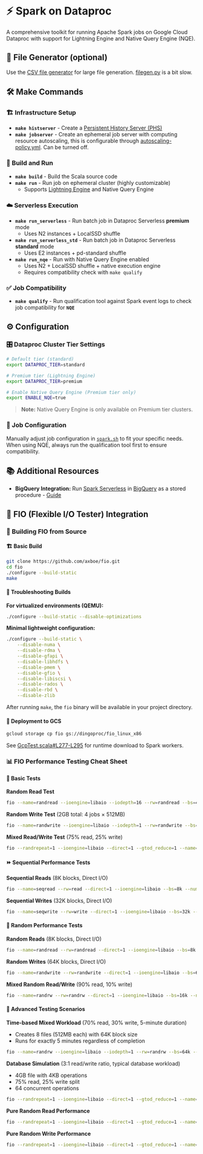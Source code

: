 # ⚡ Spark on Dataproc

A comprehensive toolkit for running Apache Spark jobs on Google Cloud Dataproc with support for Lightning Engine and Native Query Engine (NQE).

## 📁 File Generator (optional)

Use the [CSV file generator](https://github.com/cloudymoma/csv_data_generator) for large file generation. [filegen.py](filegen.py) is a bit slow.

## 🛠️ Make Commands

### 🏗️ Infrastructure Setup
- **`make histserver`** - Create a [Persistent History Server (PHS)](https://cloud.google.com/dataproc/docs/concepts/jobs/history-server)
- **`make jobserver`** - Create an ephemeral job server with computing resource autoscaling, this is configurable through [autoscaling-policy.yml](autoscaling-policy.yml). Can be turned off.

### 🔨 Build and Run
- **`make build`** - Build the Scala source code
- **`make run`** - Run job on ephemeral cluster (highly customizable)
  - Supports [Lightning Engine](https://cloud.google.com/blog/products/data-analytics/introducing-lightning-engine-for-apache-spark?e=48754805) and Native Query Engine

### ☁️ Serverless Execution
- **`make run_serverless`** - Run batch job in Dataproc Serverless **premium** mode
  - Uses N2 instances + LocalSSD shuffle
- **`make run_serverless_std`** - Run batch job in Dataproc Serverless **standard** mode
  - Uses E2 instances + pd-standard shuffle
- **`make run_nqe`** - Run with Native Query Engine enabled
  - Uses N2 + LocalSSD shuffle + native execution engine
  - Requires compatibility check with `make qualify`

### ✅ Job Compatibility
- **`make qualify`** - Run qualification tool against Spark event logs to check job compatibility for **`NQE`**

## ⚙️ Configuration

### 🎛️ Dataproc Cluster Tier Settings
```bash
# Default tier (standard)
export DATAPROC_TIER=standard

# Premium tier (Lightning Engine)
export DATAPROC_TIER=premium

# Enable Native Query Engine (Premium tier only)
export ENABLE_NQE=true
```

> **Note:** Native Query Engine is only available on Premium tier clusters.

### 📝 Job Configuration
Manually adjust job configuration in [`spark.sh`](spark.sh) to fit your specific needs. When using NQE, always run the qualification tool first to ensure compatibility.

## 📚 Additional Resources

- **BigQuery Integration:** Run [Spark Serverless](https://cloud.google.com/products/serverless-spark) in [BigQuery](https://cloud.google.com/bigquery) as a stored procedure - [Guide](https://github.com/cloudymoma/gcp-playgroud-public/blob/master/BigQuery/bq_spark.md)

## 🔬 FIO (Flexible I/O Tester) Integration

### 🔧 Building FIO from Source

#### 🏗️ Basic Build
```bash
git clone https://github.com/axboe/fio.git
cd fio
./configure --build-static
make
```

#### 🔧 Troubleshooting Builds

**For virtualized environments (QEMU):**
```bash
./configure --build-static --disable-optimizations
```

**Minimal lightweight configuration:**
```bash
./configure --build-static \
    --disable-numa \
    --disable-rdma \
    --disable-gfapi \
    --disable-libhdfs \
    --disable-pmem \
    --disable-gfio \
    --disable-libiscsi \
    --disable-rados \
    --disable-rbd \
    --disable-zlib
```

After running `make`, the `fio` binary will be available in your project directory.

#### 🚀 Deployment to GCS
```bash
gcloud storage cp fio gs://dingoproc/fio_linux_x86
```

See [GcpTest.scala#L277-L295](https://github.com/cloudymoma/dataproc-scala/blob/main/src/main/scala/GcpTest.scala#L277-L295) for runtime download to Spark workers.

### 📊 FIO Performance Testing Cheat Sheet

#### 🔨 Basic Tests

**Random Read Test**
```bash
fio --name=randread --ioengine=libaio --iodepth=16 --rw=randread --bs=4k --direct=0 --size=512M --numjobs=4 --runtime=240 --group_reporting
```

**Random Write Test** (2GB total: 4 jobs × 512MB)
```bash
fio --name=randwrite --ioengine=libaio --iodepth=1 --rw=randwrite --bs=4k --direct=0 --size=512M --numjobs=4 --runtime=240 --group_reporting
```

**Mixed Read/Write Test** (75% read, 25% write)
```bash
fio --randrepeat=1 --ioengine=libaio --direct=1 --gtod_reduce=1 --name=test --filename=random_read_write.fio --bs=4k --iodepth=64 --size=4G --readwrite=randrw --rwmixread=75
```

#### ⏩ Sequential Performance Tests

**Sequential Reads** (8K blocks, Direct I/O)
```bash
fio --name=seqread --rw=read --direct=1 --ioengine=libaio --bs=8k --numjobs=8 --size=1G --runtime=600 --group_reporting
```

**Sequential Writes** (32K blocks, Direct I/O)
```bash
fio --name=seqwrite --rw=write --direct=1 --ioengine=libaio --bs=32k --numjobs=4 --size=2G --runtime=600 --group_reporting
```

#### 🎲 Random Performance Tests

**Random Reads** (8K blocks, Direct I/O)
```bash
fio --name=randread --rw=randread --direct=1 --ioengine=libaio --bs=8k --numjobs=16 --size=1G --runtime=600 --group_reporting
```

**Random Writes** (64K blocks, Direct I/O)
```bash
fio --name=randwrite --rw=randwrite --direct=1 --ioengine=libaio --bs=64k --numjobs=8 --size=512m --runtime=600 --group_reporting
```

**Mixed Random Read/Write** (90% read, 10% write)
```bash
fio --name=randrw --rw=randrw --direct=1 --ioengine=libaio --bs=16k --numjobs=8 --rwmixread=90 --size=1G --runtime=600 --group_reporting
```

#### 🚀 Advanced Testing Scenarios

**Time-based Mixed Workload** (70% read, 30% write, 5-minute duration)
- Creates 8 files (512MB each) with 64K block size
- Runs for exactly 5 minutes regardless of completion
```bash
fio --name=randrw --ioengine=libaio --iodepth=1 --rw=randrw --bs=64k --direct=1 --size=512m --numjobs=8 --runtime=300 --group_reporting --time_based --rwmixread=70
```

**Database Simulation** (3:1 read/write ratio, typical database workload)
- 4GB file with 4KB operations
- 75% read, 25% write split
- 64 concurrent operations
```bash
fio --randrepeat=1 --ioengine=libaio --direct=1 --gtod_reduce=1 --name=test --filename=test --bs=4k --iodepth=64 --size=4G --readwrite=randrw --rwmixread=75
```

**Pure Random Read Performance**
```bash
fio --randrepeat=1 --ioengine=libaio --direct=1 --gtod_reduce=1 --name=test --filename=test --bs=4k --iodepth=64 --size=4G --readwrite=randread
```

**Pure Random Write Performance**
```bash
fio --randrepeat=1 --ioengine=libaio --direct=1 --gtod_reduce=1 --name=test --filename=test --bs=4k --iodepth=64 --size=4G --readwrite=randwrite
```
